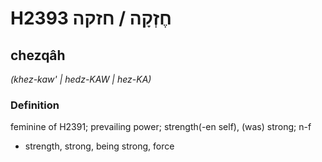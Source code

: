 # H2393 חֶזְקָה / חזקה

## chezqâh

_(khez-kaw' | hedz-KAW | hez-KA)_

### Definition

feminine of H2391; prevailing power; strength(-en self), (was) strong; n-f

- strength, strong, being strong, force
